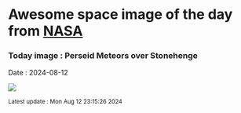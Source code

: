 
# Awesome space image of the day from [NASA](https://api.nasa.gov/)

### Today image : Perseid Meteors over Stonehenge
Date : 2024-08-12

![](https://apod.nasa.gov/apod/image/2408/PerseidsStonehenge_Dury_960.jpg)

<small>Latest update : Mon Aug 12 23:15:26 2024</small>
        